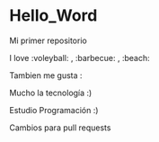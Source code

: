 # Hello_Word

Mi primer repositorio

I love :voleyball: , :barbecue: , :beach:

Tambien me gusta :

Mucho la tecnología :)

Estudio Programación :)

Cambios para pull requests
